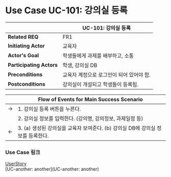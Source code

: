 # Use Case UC-101: 강의실 등록

|                          | UC-101: 강의실 등록                        |
| ------------------------ | ------------------------------------------ |
| __Related REQ__          | FR1                                        |
| __Initiating Actor__     | 교육자                             |
| __Actor's Goal__         | 학생들에게 과제를 배부하고, 소통           |
| __Participating Actors__ | 학생, 강의실 DB      |
| __Preconditions__        | 교육자 계정으로 로그인이 되어 있어야 함. |
| __Postconditions__       | 강의실이 개설되고 학생들이 등록됨.       |

|      | Flow of Events for Main Success Scenario                     |
| ---- | ------------------------------------------------------------ |
| ->   | 1. 강의실 등록 버튼을 누른다.                                |
|      | 2. 강의실 정보를 입력한다. (강의명, 강의정보, 과제일정 등)   |
| <-   | 3. (a) 생성된 강의실을 교육자 보여준다. (b) 강의실 DB에 강의실 정보를 등록한다. |

### Use Case 링크

[UserStory](UserStory)<br/>[UC-another: another](UC-another: another)<br/>

